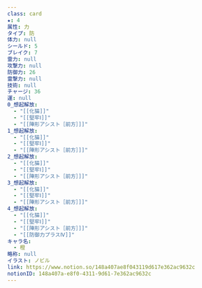 ```yaml
---
class: card
★: 4
属性: 力
タイプ: 防
体力: null
シールド: 5
ブレイク: 7
霊力: null
攻撃力: null
防御力: 26
霊撃力: null
技術: null
チャージ: 36
運: null
0_想起解放:
  - "[[化猫]]"
  - "[[堅牢Ⅰ]]"
  - "[[陣形アシスト［前方］]]"
1_想起解放:
  - "[[化猫]]"
  - "[[堅牢Ⅰ]]"
  - "[[陣形アシスト［前方］]]"
2_想起解放:
  - "[[化猫]]"
  - "[[堅牢Ⅰ]]"
  - "[[陣形アシスト［前方］]]"
3_想起解放:
  - "[[化猫]]"
  - "[[堅牢Ⅰ]]"
  - "[[陣形アシスト［前方］]]"
4_想起解放:
  - "[[化猫]]"
  - "[[堅牢Ⅰ]]"
  - "[[陣形アシスト［前方］]]"
  - "[[防御力プラスⅣ]]"
キャラ名:
  - 橙
略称: null
イラスト: ノビル
link: https://www.notion.so/148a407ae8f043119d617e362ac9632c
notionID: 148a407a-e8f0-4311-9d61-7e362ac9632c
---
```

